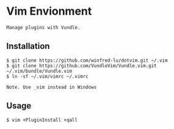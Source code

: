 Vim Envionment
=============
	Manage plugins with Vundle.

Installation
-----------

	$ git clone https://github.com/winfred-lu/dotvim.git ~/.vim
	$ git clone https://github.com/VundleVim/Vundle.vim.git ~/.vim/bundle/Vundle.vim
	$ ln -sf ~/.vim/vimrc ~/.vimrc

	Note. Use _vim instead in Windows

Usage
-----------

	$ vim +PluginInstall +qall


